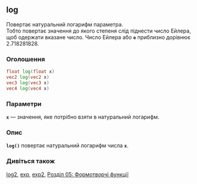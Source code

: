 ## log
Повертає натуральний логарифм параметра.  
Тобто повертає значення до якого степеня слід піднести число Ейлера, щоб одержати вказане число. Число Ейлера або **`e`** приблизно дорівнює 2.718281828.

### Оголошення
```glsl
float log(float x)  
vec2 log(vec2 x)  
vec3 log(vec3 x)  
vec4 log(vec4 x)
```

### Параметри
**```x```** — значення, яке потрібно взяти в натуральний логарифм.

### Опис
**```log()```** повертає натуральний логарифм числа **`x`**.

<div class="simpleFunction" data="y = log(x); "></div>

### Дивіться також
[log2](/glossary/?lan=ua&search=log2), [exp](/glossary/?lan=ua&search=exp), [exp2](/glossary/?lan=ua&search=exp2), [Розділ 05: Формотворчі функції](/05/?lan=ua)
